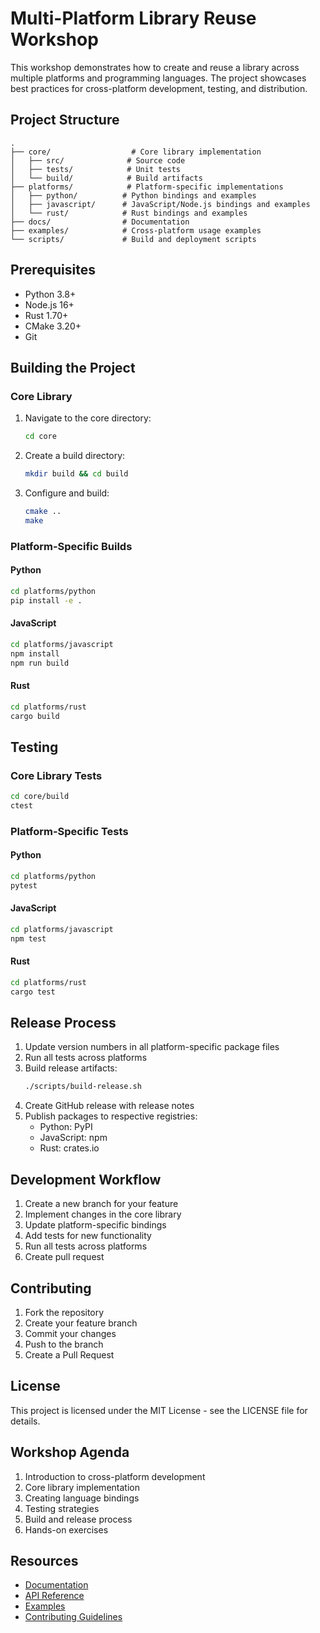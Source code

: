 # Multi-Platform Library Reuse Workshop

This workshop demonstrates how to create and reuse a library across multiple platforms and programming languages. The project showcases best practices for cross-platform development, testing, and distribution.

## Project Structure

```
.
├── core/                  # Core library implementation
│   ├── src/              # Source code
│   ├── tests/            # Unit tests
│   └── build/            # Build artifacts
├── platforms/            # Platform-specific implementations
│   ├── python/          # Python bindings and examples
│   ├── javascript/      # JavaScript/Node.js bindings and examples
│   └── rust/            # Rust bindings and examples
├── docs/                # Documentation
├── examples/            # Cross-platform usage examples
└── scripts/             # Build and deployment scripts
```

## Prerequisites

- Python 3.8+
- Node.js 16+
- Rust 1.70+
- CMake 3.20+
- Git

## Building the Project

### Core Library

1. Navigate to the core directory:
   ```bash
   cd core
   ```

2. Create a build directory:
   ```bash
   mkdir build && cd build
   ```

3. Configure and build:
   ```bash
   cmake ..
   make
   ```

### Platform-Specific Builds

#### Python
```bash
cd platforms/python
pip install -e .
```

#### JavaScript
```bash
cd platforms/javascript
npm install
npm run build
```

#### Rust
```bash
cd platforms/rust
cargo build
```

## Testing

### Core Library Tests
```bash
cd core/build
ctest
```

### Platform-Specific Tests

#### Python
```bash
cd platforms/python
pytest
```

#### JavaScript
```bash
cd platforms/javascript
npm test
```

#### Rust
```bash
cd platforms/rust
cargo test
```

## Release Process

1. Update version numbers in all platform-specific package files
2. Run all tests across platforms
3. Build release artifacts:
   ```bash
   ./scripts/build-release.sh
   ```
4. Create GitHub release with release notes
5. Publish packages to respective registries:
   - Python: PyPI
   - JavaScript: npm
   - Rust: crates.io

## Development Workflow

1. Create a new branch for your feature
2. Implement changes in the core library
3. Update platform-specific bindings
4. Add tests for new functionality
5. Run all tests across platforms
6. Create pull request

## Contributing

1. Fork the repository
2. Create your feature branch
3. Commit your changes
4. Push to the branch
5. Create a Pull Request

## License

This project is licensed under the MIT License - see the LICENSE file for details.

## Workshop Agenda

1. Introduction to cross-platform development
2. Core library implementation
3. Creating language bindings
4. Testing strategies
5. Build and release process
6. Hands-on exercises

## Resources

- [Documentation](docs/)
- [API Reference](docs/api.md)
- [Examples](examples/)
- [Contributing Guidelines](CONTRIBUTING.md)
